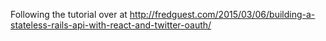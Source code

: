 Following the tutorial over at http://fredguest.com/2015/03/06/building-a-stateless-rails-api-with-react-and-twitter-oauth/

